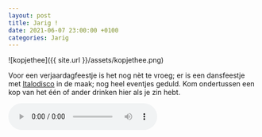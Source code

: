```yaml
---
layout: post
title: Jarig !
date: 2021-06-07 23:00:00 +0100
categories: Jarig
---
```


![kopjethee]({{ site.url }}/assets/kopjethee.png)

Voor een verjaardagfeestje is het nog nèt te vroeg; er is een dansfeestje met [Italodisco](https://en.wikipedia.org/wiki/Italo_disco) in de maak; nog heel eventjes geduld. Kom ondertussen een kop van het één of ander drinken hier als je zin hebt.

<audio src="http://prisse.nl/assets/quale_idea.m4a" controls>
Error: your web browser does not support this audio player.
</audio> 